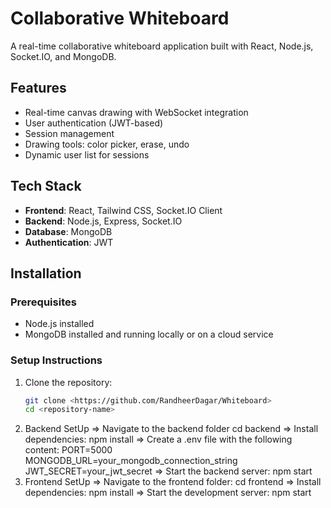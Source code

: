 # Collaborative Whiteboard

A real-time collaborative whiteboard application built with React, Node.js, Socket.IO, and MongoDB.

## Features
- Real-time canvas drawing with WebSocket integration
- User authentication (JWT-based)
- Session management
- Drawing tools: color picker, erase, undo
- Dynamic user list for sessions

## Tech Stack
- **Frontend**: React, Tailwind CSS, Socket.IO Client
- **Backend**: Node.js, Express, Socket.IO
- **Database**: MongoDB
- **Authentication**: JWT

## Installation

### Prerequisites
- Node.js installed
- MongoDB installed and running locally or on a cloud service

### Setup Instructions

1. Clone the repository:
   ```bash
   git clone <https://github.com/RandheerDagar/Whiteboard>
   cd <repository-name>
2. Backend SetUp
   => Navigate to the backend folder
        cd backend
   => Install dependencies:
        npm install
   => Create a .env file with the following content:
        PORT=5000
        MONGODB_URL=your_mongodb_connection_string
        JWT_SECRET=your_jwt_secret
   => Start the backend server:
        npm start
3. Frontend SetUp
   => Navigate to the frontend folder:
        cd frontend
   => Install dependencies:
        npm install
   => Start the development server:
        npm start 


